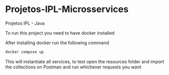 # Projetos-IPL-Microsservices
Projetos IPL - Java

To run this project you need to have docker installed

After installing docker run the following command
```bash
docker compose up
```

This will instantiate all services, to test open the resources folder and import the collections on Postman and run whichever requests you want
